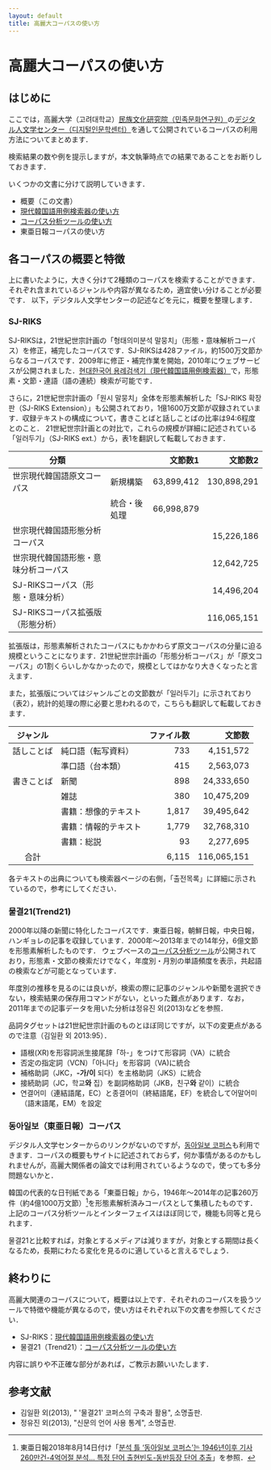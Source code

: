 ```yaml
---
layout: default
title: 高麗大コーパスの使い方
---
```


# 高麗大コーパスの使い方

## はじめに

ここでは，高麗大学（고려대학교）[民族文化研究院（민족문화연구원）](https://riks.korea.ac.kr/)の[デジタル人文学センター（디지털인문학센터）](https://riks.korea.ac.kr/organization/digitalhumanities)を通して公開されているコーパスの利用方法についてまとめます．

検索結果の数や例を提示しますが，本文執筆時点での結果であることをお断りしておきます．

いくつかの文書に分けて説明していきます．

- 概要（この文書）
- [現代韓国語用例検索器の使い方](sjriks)
- [コーパス分析ツールの使い方](trend21)
- 東亜日報コーパスの使い方

## 各コーパスの概要と特徴

上に書いたように，大きく分けて2種類のコーパスを検索することができます．
それぞれ含まれているジャンルや内容が異なるため，適宜使い分けることが必要です．
以下，デジタル人文学センターの記述などを元に，概要を整理します．

### SJ-RIKS

SJ-RIKSは，21世紀世宗計画の「형태의미분석 말뭉치」（形態・意味解析コーパス）を修正，補完したコーパスです．SJ-RIKSは428ファイル，約1500万文節からなるコーパスです．2009年に修正・補完作業を開始，2010年にウェブサービスが公開されました．[현대한국어 용례검색기（現代韓国語用例検索器）](http://riksdb.korea.ac.kr/)で，形態素・文節・連語（語の連続）検索が可能です．

さらに，21世紀世宗計画の「원시 말뭉치」全体を形態素解析した「SJ-RIKS 확장판（SJ-RIKS Extension）」も公開されており，1億1600万文節が収録されています．収録テキストの構成について，書きことばと話しことばの比率は94:6程度とのこと．
21世紀世宗計画との対比で，これらの規模が詳細に記述されている「일러두기」（SJ-RIKS ext.）から，表1を翻訳して転載しておきます．

| 分類                                 |              | 文節数1    | 文節数2     |
| ------------------------------------ |:------------ | ----------:| -----------:|
| 世宗現代韓国語原文コーパス           | 新規構築     |   63,899,412| 130,898,291 |
|                                      | 統合・後処理 |   66,998,879|             |
| 世宗現代韓国語形態分析コーパス       |              |            |   15,226,186|
| 世宗現代韓国語形態・意味分析コーパス |              |            |   12,642,725|
| SJ-RIKSコーパス（形態・意味分析）    |              |            |   14,496,204|
| SJ-RIKSコーパス拡張版（形態分析）    |              |            |   116,065,151|

拡張版は，形態素解析されたコーパスにもかかわらず原文コーパスの分量に迫る規模ということになります．21世紀世宗計画の「形態分析コーパス」が「原文コーパス」の1割くらいしかなかったので，規模としてはかなり大きくなったと言えます．

また，拡張版についてはジャンルごとの文節数が「일러두기」に示されており（表2），統計的処理の際に必要と思われるので，こちらも翻訳して転載しておきます．

|   ジャンル   || ファイル数 | 文節数      |
|:----------:|:---| ----------:| -----------:|
| 話しことば | 純口語（転写資料）   | 733        | 4,151,572|
|            | 準口語（台本類）     | 415        | 2,563,073|
| 書きことば | 新聞                 | 898        | 24,333,650|
|            | 雑誌                 | 380        | 10,475,209|
|            | 書籍：想像的テキスト | 1,817       | 39,495,642|
|            | 書籍：情報的テキスト | 1,779       | 32,768,310|
|            | 書籍：総説           | 93         | 2,277,695|
| 合計       || 6,115       | 116,065,151|

各テキストの出典についても検索器ページの右側，「출전목록」に詳細に示されているので，参考にしてください．

### 물결21(Trend21)

2000年以降の新聞に特化したコーパスです．東亜日報，朝鮮日報，中央日報，ハンギョレの記事を収録しています．2000年～2013年までの14年分，6億文節を形態素解析したものです．
ウェブベースの[コーパス分析ツール](http://corpus.korea.ac.kr/)が公開されており，形態素・文節の検索だけでなく，年度別・月別の単語頻度を表示，共起語の検索などが可能となっています．

年度別の推移を見るのには良いが，検索の際に記事のジャンルや新聞を選択できない，検索結果の保存用コマンドがない，といった難点があります．なお，2011年までの記事データを用いた分析は정유진 외(2013)などを参照．

品詞タグセットは21世紀世宗計画のものとほぼ同じですが，以下の変更点があるので注意（김일환 외 2013:95）．

- 語根(XR)を形容詞派生接尾辞「하-」をつけて形容詞（VA）に統合
- 否定の指定詞（VCN）「아니다」を形容詞（VA)に統合
- 補格助詞（JKC，**-가/이** 되다）を主格助詞（JKS）に統合
- 接続助詞（JC，학교**와** 집）を副詞格助詞（JKB，친구**와** 같이）に統合
- 연결어미（連結語尾，EC）と종결어미（終結語尾，EF）を統合して어말어미（語末語尾，EM）を設定

### 동아일보（東亜日報）コーパス

デジタル人文学センターからのリンクがないのですが，[동아일보 코퍼스](http://corpus.korea.ac.kr/donga/)も利用できます．コーパスの概要もサイトに記述されておらず，何か事情があるのかもしれませんが，高麗大関係者の論文では利用されているようなので，使っても多分問題ないかと．

韓国の代表的な日刊紙である「東亜日報」から，1946年～2014年の記事260万件（約4億1000万文節）[^donga_article1]を形態素解析済みコーパスとして集積したものです．上記のコーパス分析ツールとインターフェイスはほぼ同じで，機能も同等と見られます．

물결21と比較すれば，対象とするメディアは減りますが，対象とする期間は長くなるため，長期にわたる変化を見るのに適していると言えるでしょう．

## 終わりに

高麗大関連のコーパスについて，概要は以上です．それぞれのコーパスを扱うツールで特徴や機能が異なるので，使い方はそれぞれ以下の文書を参照してください．

- SJ-RIKS：[現代韓国語用例検索器の使い方](sjriks)
- 물결21（Trend21）：[コーパス分析ツールの使い方](trend21)

内容に誤りや不正確な部分があれば，ご教示お願いいたします．

## 参考文献

- 김일환 외(2013), " '물결21' 코퍼스의 구축과 활용", 소명출판.
- 정유진 외(2013), "신문의 언어 사용 통계", 소명출판.

[^donga_article1]: 東亜日報2018年8月14日付け「[분석 틀 ‘동아일보 코퍼스’는 1946년이후 기사 260만건-4억어절 분석… 특정 단어 출현빈도-동반등장 단어 추출](https://www.donga.com/news/Culture/article/all/20180814/91504067/1)」を参照．
